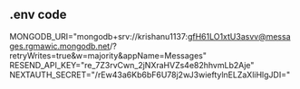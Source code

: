 ## .env code
MONGODB_URI="mongodb+srv://krishanu1137:gfH61LO1xtU3asvv@messages.rgmawic.mongodb.net/?retryWrites=true&w=majority&appName=Messages"
RESEND_API_KEY="re_7Z3rvCwn_2jNXraHVZs4e82hhvmLb2Aje"
NEXTAUTH_SECRET="/rEw43a6Kb6bF6U78j2wJ3wieftylnELZaXliHlgJDI="
